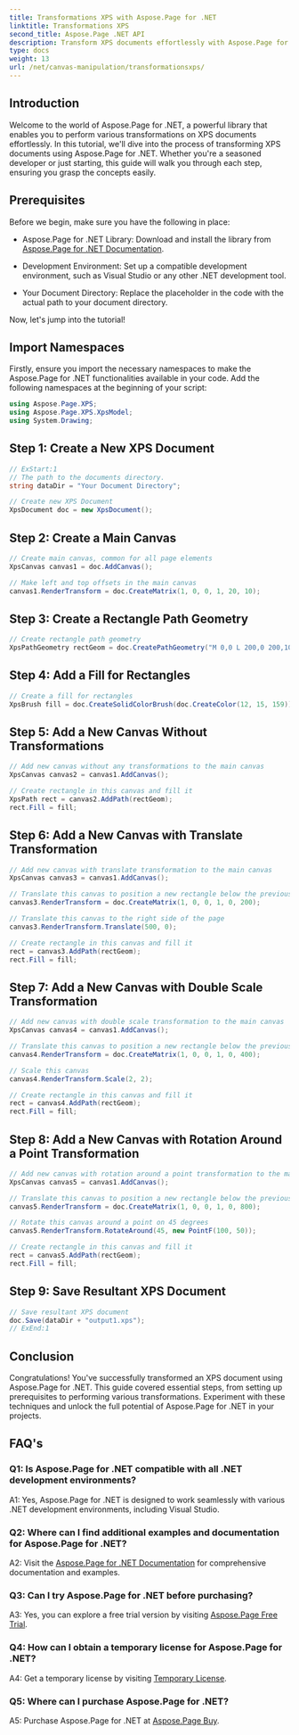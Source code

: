 ```yaml
---
title: Transformations XPS with Aspose.Page for .NET
linktitle: Transformations XPS
second_title: Aspose.Page .NET API
description: Transform XPS documents effortlessly with Aspose.Page for .NET. Follow our step-by-step guide for seamless transformations.
type: docs
weight: 13
url: /net/canvas-manipulation/transformationsxps/
---
```

## Introduction

Welcome to the world of Aspose.Page for .NET, a powerful library that enables you to perform various transformations on XPS documents effortlessly. In this tutorial, we'll dive into the process of transforming XPS documents using Aspose.Page for .NET. Whether you're a seasoned developer or just starting, this guide will walk you through each step, ensuring you grasp the concepts easily.

## Prerequisites

Before we begin, make sure you have the following in place:

- Aspose.Page for .NET Library: Download and install the library from [Aspose.Page for .NET Documentation](https://reference.aspose.com/page/net/).

- Development Environment: Set up a compatible development environment, such as Visual Studio or any other .NET development tool.

- Your Document Directory: Replace the placeholder in the code with the actual path to your document directory.

Now, let's jump into the tutorial!

## Import Namespaces

Firstly, ensure you import the necessary namespaces to make the Aspose.Page for .NET functionalities available in your code. Add the following namespaces at the beginning of your script:

```csharp
using Aspose.Page.XPS;
using Aspose.Page.XPS.XpsModel;
using System.Drawing;
```

## Step 1: Create a New XPS Document

```csharp
// ExStart:1
// The path to the documents directory.
string dataDir = "Your Document Directory";

// Create new XPS Document
XpsDocument doc = new XpsDocument();
```

## Step 2: Create a Main Canvas

```csharp
// Create main canvas, common for all page elements
XpsCanvas canvas1 = doc.AddCanvas();

// Make left and top offsets in the main canvas
canvas1.RenderTransform = doc.CreateMatrix(1, 0, 0, 1, 20, 10);
```

## Step 3: Create a Rectangle Path Geometry

```csharp
// Create rectangle path geometry
XpsPathGeometry rectGeom = doc.CreatePathGeometry("M 0,0 L 200,0 200,100 0,100 Z");
```

## Step 4: Add a Fill for Rectangles

```csharp
// Create a fill for rectangles
XpsBrush fill = doc.CreateSolidColorBrush(doc.CreateColor(12, 15, 159));
```

## Step 5: Add a New Canvas Without Transformations

```csharp
// Add new canvas without any transformations to the main canvas
XpsCanvas canvas2 = canvas1.AddCanvas();

// Create rectangle in this canvas and fill it
XpsPath rect = canvas2.AddPath(rectGeom);
rect.Fill = fill;
```

## Step 6: Add a New Canvas with Translate Transformation

```csharp
// Add new canvas with translate transformation to the main canvas
XpsCanvas canvas3 = canvas1.AddCanvas();

// Translate this canvas to position a new rectangle below the previous rectangle
canvas3.RenderTransform = doc.CreateMatrix(1, 0, 0, 1, 0, 200);

// Translate this canvas to the right side of the page
canvas3.RenderTransform.Translate(500, 0);

// Create rectangle in this canvas and fill it
rect = canvas3.AddPath(rectGeom);
rect.Fill = fill;
```

## Step 7: Add a New Canvas with Double Scale Transformation

```csharp
// Add new canvas with double scale transformation to the main canvas
XpsCanvas canvas4 = canvas1.AddCanvas();

// Translate this canvas to position a new rectangle below the previous rectangle
canvas4.RenderTransform = doc.CreateMatrix(1, 0, 0, 1, 0, 400);

// Scale this canvas
canvas4.RenderTransform.Scale(2, 2);

// Create rectangle in this canvas and fill it
rect = canvas4.AddPath(rectGeom);
rect.Fill = fill;
```

## Step 8: Add a New Canvas with Rotation Around a Point Transformation

```csharp
// Add new canvas with rotation around a point transformation to the main canvas
XpsCanvas canvas5 = canvas1.AddCanvas();

// Translate this canvas to position a new rectangle below the previous rectangle
canvas5.RenderTransform = doc.CreateMatrix(1, 0, 0, 1, 0, 800);

// Rotate this canvas around a point on 45 degrees
canvas5.RenderTransform.RotateAround(45, new PointF(100, 50));

// Create rectangle in this canvas and fill it
rect = canvas5.AddPath(rectGeom);
rect.Fill = fill;
```

## Step 9: Save Resultant XPS Document

```csharp
// Save resultant XPS document
doc.Save(dataDir + "output1.xps");
// ExEnd:1
```

## Conclusion

Congratulations! You've successfully transformed an XPS document using Aspose.Page for .NET. This guide covered essential steps, from setting up prerequisites to performing various transformations. Experiment with these techniques and unlock the full potential of Aspose.Page for .NET in your projects.

## FAQ's

### Q1: Is Aspose.Page for .NET compatible with all .NET development environments?

A1: Yes, Aspose.Page for .NET is designed to work seamlessly with various .NET development environments, including Visual Studio.

### Q2: Where can I find additional examples and documentation for Aspose.Page for .NET?

A2: Visit the [Aspose.Page for .NET Documentation](https://reference.aspose.com/page/net/) for comprehensive documentation and examples.

### Q3: Can I try Aspose.Page for .NET before purchasing?

A3: Yes, you can explore a free trial version by visiting [Aspose.Page Free Trial](https://releases.aspose.com/).

### Q4: How can I obtain a temporary license for Aspose.Page for .NET?

A4: Get a temporary license by visiting [Temporary License](https://purchase.aspose.com/temporary-license/).

### Q5: Where can I purchase Aspose.Page for .NET?

A5: Purchase Aspose.Page for .NET at [Aspose.Page Buy](https://purchase.aspose.com/buy).
